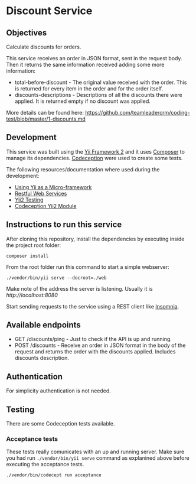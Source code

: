 # Discount Service



## Objectives

Calculate discounts for orders.

This service receives an order in JSON format, sent in the request body.
Then it returns the same information received adding some more information:
* total-before-discount - The original value received with the order. This is returned for every item in the order and for the order itself.
* discounts-descriptions - Descriptions of all the discounts there were applied. It is returned empty if no discount was applied.

More details can be found here: https://github.com/teamleadercrm/coding-test/blob/master/1-discounts.md



## Development

This service was built using the [Yii Framework 2](https://www.yiiframework.com/) and it uses [Composer](https://getcomposer.org/) to manage its dependencies.
[Codeception](https://codeception.com/) were used to create some tests.

The following resources/documentation where used during the development:
* [Using Yii as a Micro-framework](https://www.yiiframework.com/doc/guide/2.0/en/tutorial-yii-as-micro-framework)
* [Restful Web Services](https://www.yiiframework.com/doc/guide/2.0/en/rest-quick-start)
* [Yii2 Testing](https://www.yiiframework.com/doc/guide/2.0/en/test-overview)
* [Codeception Yii2 Module](https://codeception.com/docs/modules/Yii2)



## Instructions to run this service

After cloning this repository, install the dependencies by executing inside the project root folder:

    composer install

From the root folder run this command to start a simple webserver:

    ./vendor/bin/yii serve --docroot=./web

Make note of the address the server is listening. Usually it is *http://localhost:8080*

Start sending requests to the service using a REST client like [Insomnia](https://insomnia.rest/).



## Available endpoints

* GET /discounts/ping - Just to check if the API is up and running.
* POST /discounts - Receive an order in JSON format in the body of the request and returns the order with the discounts applied. Includes discounts description.



## Authentication

For simplicity authentication is not needed.



## Testing

There are some Codeception tests available.

### Acceptance tests

These tests really comunicates with an up and running server. Make sure you had run `./vendor/bin/yii serve` command as explanined above before executing the acceptance tests.

    ./vendor/bin/codecept run acceptance
